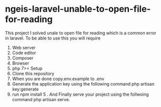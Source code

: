 # ngeis-laravel-unable-to-open-file-for-reading
This project I solved unale to open file for reading which is a common error in laravel. To be able to use this you will require
 1. Web server
 2. Code editor
 3. Composer
 4. Browser
 5. php 7>=
Setup
1. Clone this repository
2. When you are done copy.env.example to .env
3. Generate the application key using the following command
php artisan key:generate
4. run npm install
5 . And Finally serve your project using the follwoing command
php artisan serve.

